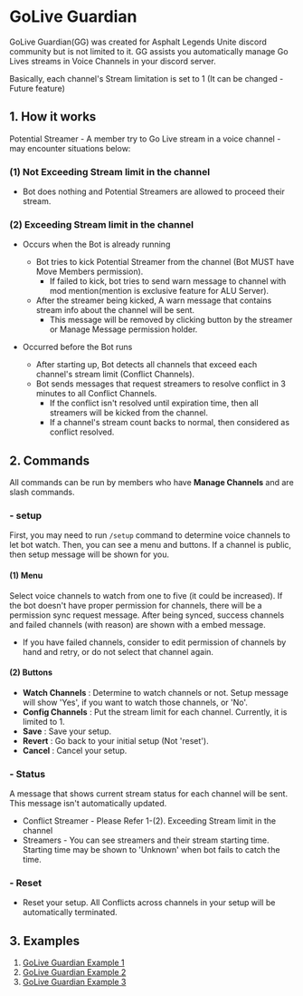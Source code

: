 # GoLive Guardian
GoLive Guardian(GG) was created for Asphalt Legends Unite discord community but is not limited to it.
GG assists you automatically manage Go Lives streams in Voice Channels in your discord server.

Basically, each channel's Stream limitation is set to 1 (It can be changed - Future feature)

## 1. How it works
Potential Streamer - A member try to Go Live stream in a voice channel - may encounter situations below:

### (1) Not Exceeding Stream limit in the channel
* Bot does nothing and Potential Streamers are allowed to proceed their stream.

### (2) Exceeding Stream limit in the channel
* Occurs when the Bot is already running
  * Bot tries to kick Potential Streamer from the channel (Bot MUST have Move Members permission).
    * If failed to kick, bot tries to send warn message to channel with mod mention(mention is exclusive feature for ALU Server).
  * After the streamer being kicked, A warn message that contains stream info about the channel will be sent.
    * This message will be removed by clicking button by the streamer or Manage Message permission holder.

* Occurred before the Bot runs 
  * After starting up, Bot detects all channels that exceed each channel's stream limit (Conflict Channels).
  * Bot sends messages that request streamers to resolve conflict in 3 minutes to all Conflict Channels.
    * If the conflict isn't resolved until expiration time, then all streamers will be kicked from the channel.
    * If a channel's stream count backs to normal, then considered as conflict resolved.

## 2. Commands
All commands can be run by members who have **Manage Channels** and are slash commands.

### - setup
First, you may need to run `/setup` command to determine voice channels to let bot watch. 
Then, you can see a menu and buttons. If a channel is public, then setup message will be shown for you.

#### (1) Menu
Select voice channels to watch from one to five (it could be increased). 
If the bot doesn't have proper permission for channels, there will be a permission sync request message.
After being synced, success channels and failed channels (with reason) are shown with a embed message.
* If you have failed channels, consider to edit permission of channels by hand and retry, or do not select that channel again.

#### (2) Buttons
* **Watch Channels** : Determine to watch channels or not. Setup message will show 'Yes', if you want to watch those channels, or 'No'.
* **Config Channels** : Put the stream limit for each channel. Currently, it is limited to 1.
* **Save** : Save your setup.
* **Revert** : Go back to your initial setup (Not 'reset').
* **Cancel** : Cancel your setup.

### - Status
A message that shows current stream status for each channel will be sent. This message isn't automatically updated. 

* Conflict Streamer - Please Refer 1-(2). Exceeding Stream limit in the channel
* Streamers - You can see streamers and their stream starting time. Starting time may be shown to 'Unknown' when bot fails to catch the time.

### - Reset
* Reset your setup. All Conflicts across channels in your setup will be automatically terminated.

## 3. Examples
1. [GoLive Guardian Example 1](https://youtu.be/4kNAF0HLvxM)
2. [GoLive Guardian Example 2](https://youtu.be/EnDWfOiYDxM)
3. [GoLive Guardian Example 3](https://youtu.be/HnF286xIcTM)